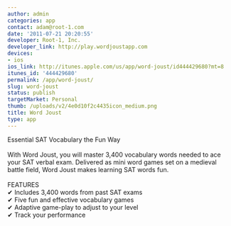 ```yaml
---
author: admin
categories: app
contact: adam@root-1.com
date: '2011-07-21 20:20:55'
developer: Root-1, Inc.
developer_link: http://play.wordjoustapp.com
devices: 
- ios
ios_link: http://itunes.apple.com/us/app/word-joust/id444429680?mt=8
itunes_id: '444429680'
permalink: /app/word-joust/
slug: word-joust
status: publish
targetMarket: Personal
thumb: /uploads/v2/4e0d10f2c4435icon_medium.png
title: Word Joust
type: app
---
```


Essential SAT Vocabulary the Fun Way<br />
<br />
With Word Joust, you will master 3,400 vocabulary words needed to ace your SAT verbal exam. Delivered as mini word games set on a medieval battle field, Word Joust makes learning SAT words fun.<br />
<br />
FEATURES<br />
✔ Includes 3,400 words from past SAT exams<br />
✔ Five fun and effective vocabulary games <br />
✔ Adaptive game-play to adjust to your level<br />
✔ Track your performance